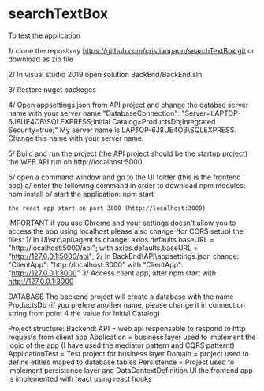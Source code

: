 # searchTextBox

To test the application

1/ clone the repository https://github.com/cristianpaun/searchTextBox.git or download as zip file

2/ In visual studio 2019 open solution BackEnd/BackEnd.sln

3/ Restore nuget packeges

4/ Open appsettings.json from API project and change the databse server name with  your server name
   "DatabaseConnection": "Server=LAPTOP-6J8UE4OB\\SQLEXPRESS;Initial Catalog=ProductsDb;Integrated Security=true;" 
   My server name is LAPTOP-6J8UE4OB\\SQLEXPRESS. Change this name with your server name.

5/ Build and run the project (the API project should be the startup project)
	the WEB API run on http://localhost:5000

6/ open a command window and go to the UI folder (this is the frontend app)
	a/ enter the following command in order to download npm modules:
		npm install
	b/ start the application:
		npm start

	the react app start on port 3000 (http://localhost:3000)

IMPORTANT 
if you use Chrome and your settings doesn't allow you to access the app using localhost please also change (for CORS setup) the files:
 1/	In UI\src\api\agent.ts change:
	axios.defaults.baseURL = "http://localhost:5000/api"; with 
	axios.defaults.baseURL = "http://127.0.0.1:5000/api";
2/ 	In BackEnd\API\appsettings.json change:
	"ClientApp": "http://localhost:3000" with
	"ClientApp": "http://127.0.0.1:3000"
3/	Access client app, after npm start with http://127.0.0.1:3000



DATABASE
	The backend project will create a database with the name ProductsDb (if you prefere another name, please change it in connection string from point 4 the value for Initial Catalog)
	
Project structure:
Backend:
	API = web api responsable to respond to http requests from client app
	Application = business layer used to implement the logic of the app (I have used the mediator pattern and CQRS patternt)
	ApplicationTest = Test project for business layer
	Domain = project used to define etities maped to database tables
	Persistence = Project used to implement persistence layer and DataContextDefinition
UI
	the frontend app is implemented with react using react hooks
